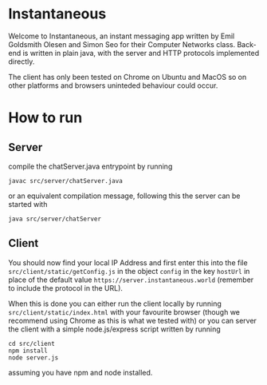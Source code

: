 # Instantaneous
Welcome to Instantaneous, an instant messaging app written by Emil Goldsmith Olesen and Simon Seo for their Computer Networks class. Back-end is written in plain java, with the server and HTTP protocols implemented directly.

The client has only been tested on Chrome on Ubuntu and MacOS so on other platforms and browsers uninteded behaviour could occur.

# How to run

## Server
compile the chatServer.java entrypoint by running

`javac src/server/chatServer.java`

or an equivalent compilation message, following this the server can be started with

`java src/server/chatServer`

## Client
You should now find your local IP Address and first enter this into the file `src/client/static/getConfig.js` in the object `config` in the key `hostUrl` in place of the default value `https://server.instantaneous.world` (remember to include the protocol in the URL).

When this is done you can either run the client locally by running `src/client/static/index.html` with your favourite browser (though we recommend using Chrome as this is what we tested with) or you can server the client with a simple node.js/express script written by running

```
cd src/client
npm install
node server.js
```

assuming you have npm and node installed.


